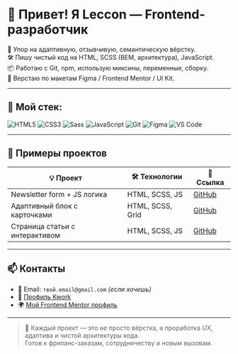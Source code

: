 # 👋 Привет! Я Leccon — Frontend-разработчик

🎯 Упор на адаптивную, отзывчивую, семантическую вёрстку.  
🛠 Пишу чистый код на HTML, SCSS (BEM, архитектура), JavaScript.  
📦 Работаю с Git, npm, использую миксины, переменные, сборку.  
📐 Верстаю по макетам Figma / Frontend Mentor / UI Kit.

---

## 🚀 Мой стек:

![HTML5](https://img.shields.io/badge/HTML5-E34F26?style=flat&logo=html5&logoColor=white)
![CSS3](https://img.shields.io/badge/CSS3-1572B6?style=flat&logo=css3&logoColor=white)
![Sass](https://img.shields.io/badge/Sass-CC6699?style=flat&logo=sass&logoColor=white)
![JavaScript](https://img.shields.io/badge/JavaScript-F7DF1E?style=flat&logo=javascript&logoColor=black)
![Git](https://img.shields.io/badge/Git-F05032?style=flat&logo=git&logoColor=white)
![Figma](https://img.shields.io/badge/Figma-000000?style=flat&logo=figma&logoColor=white)
![VS Code](https://img.shields.io/badge/VS_Code-007ACC?style=flat&logo=visual-studio-code&logoColor=white)

---

## 📂 Примеры проектов

| 💡 Проект | 🛠 Технологии | 🔗 Ссылка |
|----------|---------------|-----------|
| Newsletter form + JS логика | HTML, SCSS, JS | [GitHub](https://github.com/Leccon1/newsletter-sign-up-with-success-message-main) |
| Адаптивный блок с карточками | HTML, SCSS, Grid | [GitHub](https://github.com/Leccon1/four-card-feature-section-master) |
| Страница статьи с интерактивом | HTML, SCSS, JS | [GitHub](https://github.com/Leccon1/article-preview-component-master) |

---

## 📫 Контакты

- 📧 Email: `твой.email@gmail.com` *(если хочешь)*
- 💼 [Профиль Kwork](https://kwork.ru/user/Leccon1)
- 🌍 [Мой Frontend Mentor профиль](https://www.frontendmentor.io/profile/Leccon1)

---

> 🧠 Каждый проект — это не просто вёрстка, а проработка UX, адаптива и чистой архитектуры кода.  
> Готов к фриланс-заказам, сотрудничеству и новым вызовам.
